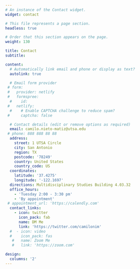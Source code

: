 ```yaml
---
# An instance of the Contact widget.
widget: contact

# This file represents a page section.
headless: true

# Order that this section appears on the page.
weight: 130

title: Contact
subtitle:

content:
  # Automatically link email and phone or display as text?
  autolink: true

  # Email form provider
 # form:
 #   provider: netlify
 #   formspree:
  #    id:
 #   netlify:
  #    # Enable CAPTCHA challenge to reduce spam?
 #     captcha: false

  # Contact details (edit or remove options as required)
  email: camilo.nieto-matiz@utsa.edu
 # phone: 888 888 88 88
  address:
    street: 1 UTSA Circle
    city: San Antonio
    region: TX
    postcode: '78249'
    country: United States
    country_code: US
  coordinates:
    latitude: '37.4275'
    longitude: '-122.1697'
  directions: Multidisciplinary Studies Building 4.03.32
  office_hours:
    - 'Tuesday 2:00 - 3:30 pm'
    - 'By appointment'
 # appointment_url: 'https://calendly.com'
  contact_links:
    - icon: twitter
      icon_pack: fab
      name: DM Me
      link: 'https://twitter.com/camilonim'
  #  - icon: video
  #    icon_pack: fas
   #   name: Zoom Me
   #   link: 'https://zoom.com'

design:
  columns: '2'
---
```

